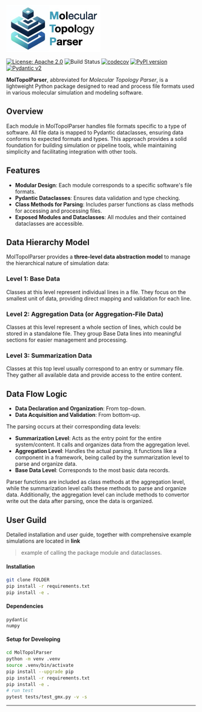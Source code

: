 <a href="https://github.com/xinmengbcr/MolTopolParser/">
  <img src="https://github.com/xinmengbcr/MolTopolParser/blob/main/docs/img/mtp-logo-with-text.jpeg?raw=true" width="250" title="Molecular Topology Parser">
</a>

[![License: Apache 2.0](https://img.shields.io/badge/License-Apache%202.0-blue.svg)](https://www.apache.org/licenses/LICENSE-2.0)
![Build Status](https://github.com/xinmengbcr/MolTopolParser/actions/workflows/build.yml/badge.svg)
[![codecov](https://codecov.io/github/xinmengbcr/MolTopolParser/graph/badge.svg?token=9K93F2PXVW)](https://codecov.io/github/xinmengbcr/MolTopolParser)
[![PyPI version](https://badge.fury.io/py/moltopolparser.svg)](https://badge.fury.io/py/moltopolparser)
[![Pydantic v2](https://img.shields.io/endpoint?url=https://raw.githubusercontent.com/pydantic/pydantic/main/docs/badge/v2.json)](https://pydantic.dev)

**MolTopolParser**, abbreviated for *Molecular Topology Parser*, 
is a lightweight Python package designed to read and process file 
formats used in various molecular simulation and modeling software.

## Overview

Each module in MolTopolParser handles file formats specific to a type of software.
All file data is mapped to Pydantic dataclasses, ensuring data conforms to expected formats and types.
This approach provides a solid foundation for building simulation or pipeline tools,
while maintaining simplicity and facilitating integration with other tools.

## Features

- **Modular Design**: Each module corresponds to a specific software's file formats.
- **Pydantic Dataclasses**: Ensures data validation and type checking.
- **Class Methods for Parsing**: Includes parser functions as class methods for accessing and processing files.
- **Exposed Modules and Dataclasses**: All modules and their contained dataclasses are accessible.

## Data Hierarchy Model

MolTopolParser provides a **three-level data abstraction model** to manage the hierarchical nature of simulation data:

### Level 1: **Base Data**
Classes at this level represent individual lines in a file.
They focus on the smallest unit of data,
providing direct mapping and validation for each line.

### Level 2: **Aggregation Data** (or **Aggregation-File Data**)
Classes at this level represent a whole section of lines,
which could be stored in a standalone file.
They group Base Data lines into meaningful sections for easier management and processing.

### Level 3: **Summarization Data**
Classes at this top level usually correspond to an entry or summary file.
They gather all available data and provide access to the entire content.

## Data Flow Logic

- **Data Declaration and Organization**: From top-down.
- **Data Acquisition and Validation**: From bottom-up.

The parsing occurs at their corresponding data levels:

- **Summarization Level**: Acts as the entry point for the entire system/content.
  It calls and organizes data from the aggregation level.
- **Aggregation Level**: Handles the actual parsing. 
  It functions like a component in a framework,
  being called by the summarization level to parse and organize data.
- **Base Data Level**: Corresponds to the most basic data records.

Parser functions are included as class methods at the aggregation level,
while the summarization level calls these methods to parse and organize data.
Additionally, the aggregation level can include methods to convertor write out the data after parsing,
once the data is organized.



## User Guild 

Detailed installation and user guide, together with comprehensive example simulations are located in __link__

> example of calling the package module and dataclasses.



#### Installation 

```bash 
git clone FOLDER
pip install -r requirements.txt
pip install -e .
```

#### Dependencies
```text
pydantic 
numpy 
```

#### Setup for Developing
```bash
cd MolTopolParser
python -m venv .venv 
source .venv/bin/activate
pip install --upgrade pip
pip install -r requirements.txt
pip install -e .
# run test
pytest tests/test_gmx.py -v -s
```

-----
